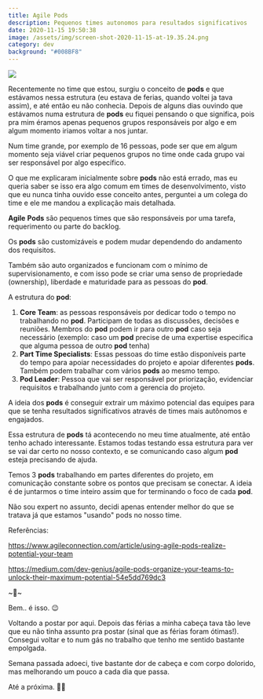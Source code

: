 ```yaml
---
title: Agile Pods
description: Pequenos times autonomos para resultados significativos
date: 2020-11-15 19:50:38
image: /assets/img/screen-shot-2020-11-15-at-19.35.24.png
category: dev
background: "#008BF8"
---
```

![](assets/img/screen-shot-2020-11-15-at-19.35.24.png)

Recentemente no time que estou, surgiu o conceito de **pods** e que estávamos nessa estrutura (eu estava de ferias, quando voltei ja tava assim), e até então eu não conhecia. Depois de alguns dias ouvindo que estávamos numa estrutura de **pods** eu fiquei pensando o que significa, pois pra mim éramos apenas pequenos grupos responsáveis por algo e em algum momento iriamos voltar a nos juntar.

Num time grande, por exemplo de 16 pessoas, pode ser que em algum momento seja viável criar pequenos grupos no time onde cada grupo vai ser responsável por algo específico.

O que me explicaram inicialmente sobre **pods** não está errado, mas eu queria saber se isso era algo comum em times de desenvolvimento, visto que eu nunca tinha ouvido esse conceito antes, perguntei a um colega do time e ele me mandou a explicação mais detalhada.

**Agile** **Pods** são pequenos times que são responsáveis por uma tarefa, requerimento ou parte do backlog.

Os **pods** são customizáveis e podem mudar dependendo do andamento dos requisitos.

Também são auto organizados e funcionam com o mínimo de supervisionamento, e com isso pode se criar uma senso de propriedade (ownership), liberdade e maturidade para as pessoas do **pod**.

A estrutura do **pod**:

1. **Core Team**: as pessoas responsáveis por dedicar todo o tempo no trabalhando no **pod**. Participam de todas as discussões, decisões e reuniões. Membros do **pod** podem ir para outro **pod** caso seja necessário (exemplo: caso um **pod** precise de uma expertise especifica que alguma pessoa de outro **pod** tenha)
2. **Part Time Specialists**: Essas pessoas do time estão disponíveis parte do tempo para apoiar necessidades do projeto e apoiar diferentes **pods**. Também podem trabalhar com vários **pods** ao mesmo tempo.
3. **Pod Leader**: Pessoa que vai ser responsável por priorização, evidenciar requisitos e trabalhando junto com a gerencia do projeto.

A ideia dos **pods** é conseguir extrair um máximo potencial das equipes para que se tenha resultados significativos através de times mais autônomos e engajados.

Essa estrutura de **pods** tá acontecendo no meu time atualmente, até então tenho achado interessante. Estamos todas testando essa estrutura para ver se vai dar certo no nosso contexto, e se comunicando caso algum **pod** esteja precisando de ajuda.

Temos 3 **pods** trabalhando em partes diferentes do projeto, em comunicação constante sobre os pontos que precisam se conectar. A ideia é de juntarmos o time inteiro assim que for terminando o foco de cada **pod**.

Não sou expert no assunto, decidi apenas entender melhor do que se tratava já que estamos "usando" pods no nosso time. 

Referências:

<a href="https://www.agileconnection.com/article/using-agile-pods-realize-potential-your-team" target="_blank">https://www.agileconnection.com/article/using-agile-pods-realize-potential-your-team</a>

<a href="https://medium.com/dev-genius/agile-pods-organize-your-teams-to-unlock-their-maximum-potential-54e5dd769dc3" target="_blank">https://medium.com/dev-genius/agile-pods-organize-your-teams-to-unlock-their-maximum-potential-54e5dd769dc3</a>


\~🌟\~

Bem.. é isso. 😉

Voltando a postar por aqui. Depois das férias a minha cabeça tava tão leve que eu não tinha assunto pra postar (sinal que as férias foram ótimas!). Consegui voltar e to num gás no trabalho que tenho me sentido bastante empolgada.

Semana passada adoeci, tive bastante dor de cabeça e com corpo dolorido, mas melhorando um pouco a cada dia que passa.

Até a próxima. 🤙🏽